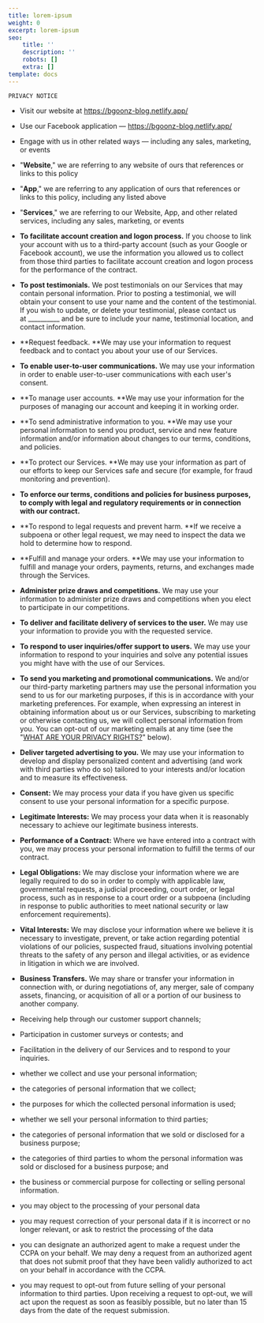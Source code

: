 ```yaml
---
title: lorem-ipsum
weight: 0
excerpt: lorem-ipsum
seo:
    title: ''
    description: ''
    robots: []
    extra: []
template: docs
---
```


    PRIVACY NOTICE

-   Visit our website at <https://bgoonz-blog.netlify.app/>

<!---->

-   Use our Facebook application — <https://bgoonz-blog.netlify.app/>

<!---->

-   Engage with us in other related ways ― including any sales, marketing, or events

<!---->

-   "**Website**," we are referring to any website of ours that references or links to this policy

<!---->

-   "**App**," we are referring to any application of ours that references or links to this policy, including any listed above

<!---->

-   "**Services**," we are referring to our Website, App, and other related services, including any sales, marketing, or events

<!---->

-   **To facilitate account creation and logon process.** If you choose to link your account with us to a third-party account (such as your Google or Facebook account), we use the information you allowed us to collect from those third parties to facilitate account creation and logon process for the performance of the contract.

<!---->

-   **To post testimonials.** We post testimonials on our Services that may contain personal information. Prior to posting a testimonial, we will obtain your consent to use your name and the content of the testimonial. If you wish to update, or delete your testimonial, please contact us at \_\_\_\_\_\_\_\_\_\_ and be sure to include your name, testimonial location, and contact information.

<!---->

-   **Request feedback. **We may use your information to request feedback and to contact you about your use of our Services.

<!---->

-   **To enable user-to-user communications.** We may use your information in order to enable user-to-user communications with each user's consent.

<!---->

-   **To manage user accounts. **We may use your information for the purposes of managing our account and keeping it in working order.

<!---->

-   **To send administrative information to you. **We may use your personal information to send you product, service and new feature information and/or information about changes to our terms, conditions, and policies.

<!---->

-   **To protect our Services. **We may use your information as part of our efforts to keep our Services safe and secure (for example, for fraud monitoring and prevention).

<!---->

-   **To enforce our terms, conditions and policies for business purposes, to comply with legal and regulatory requirements or in connection with our contract.**

<!---->

-   **To respond to legal requests and prevent harm. **If we receive a subpoena or other legal request, we may need to inspect the data we hold to determine how to respond.

-   **Fulfill and manage your orders. **We may use your information to fulfill and manage your orders, payments, returns, and exchanges made through the Services.

-   **Administer prize draws and competitions.** We may use your information to administer prize draws and competitions when you elect to participate in our competitions.

-   **To deliver and facilitate delivery of services to the user.** We may use your information to provide you with the requested service.

-   **To respond to user inquiries/offer support to users.** We may use your information to respond to your inquiries and solve any potential issues you might have with the use of our Services.

<!---->

-   **To send you marketing and promotional communications.** We and/or our third-party marketing partners may use the personal information you send to us for our marketing purposes, if this is in accordance with your marketing preferences. For example, when expressing an interest in obtaining information about us or our Services, subscribing to marketing or otherwise contacting us, we will collect personal information from you. You can opt-out of our marketing emails at any time (see the "[WHAT ARE YOUR PRIVACY RIGHTS?](https://cdpn.io/bgoonz/fullpage/LYLJZrW#privacyrights)" below).

<!---->

-   **Deliver targeted advertising to you.** We may use your information to develop and display personalized content and advertising (and work with third parties who do so) tailored to your interests and/or location and to measure its effectiveness.

<!---->

-   **Consent:** We may process your data if you have given us specific consent to use your personal information for a specific purpose.

<!---->

-   **Legitimate Interests:** We may process your data when it is reasonably necessary to achieve our legitimate business interests.

<!---->

-   **Performance of a Contract:** Where we have entered into a contract with you, we may process your personal information to fulfill the terms of our contract.

<!---->

-   **Legal Obligations:** We may disclose your information where we are legally required to do so in order to comply with applicable law, governmental requests, a judicial proceeding, court order, or legal process, such as in response to a court order or a subpoena (including in response to public authorities to meet national security or law enforcement requirements).

<!---->

-   **Vital Interests:** We may disclose your information where we believe it is necessary to investigate, prevent, or take action regarding potential violations of our policies, suspected fraud, situations involving potential threats to the safety of any person and illegal activities, or as evidence in litigation in which we are involved.

<!---->

-   **Business Transfers.** We may share or transfer your information in connection with, or during negotiations of, any merger, sale of company assets, financing, or acquisition of all or a portion of our business to another company.

<!---->

-   Receiving help through our customer support channels;

<!---->

-   Participation in customer surveys or contests; and

<!---->

-   Facilitation in the delivery of our Services and to respond to your inquiries.

<!---->

-   whether we collect and use your personal information;

<!---->

-   the categories of personal information that we collect;

<!---->

-   the purposes for which the collected personal information is used;

<!---->

-   whether we sell your personal information to third parties;

<!---->

-   the categories of personal information that we sold or disclosed for a business purpose;

<!---->

-   the categories of third parties to whom the personal information was sold or disclosed for a business purpose; and

<!---->

-   the business or commercial purpose for collecting or selling personal information.

<!---->

-   you may object to the processing of your personal data

<!---->

-   you may request correction of your personal data if it is incorrect or no longer relevant, or ask to restrict the processing of the data

<!---->

-   you can designate an authorized agent to make a request under the CCPA on your behalf. We may deny a request from an authorized agent that does not submit proof that they have been validly authorized to act on your behalf in accordance with the CCPA.

<!---->

-   you may request to opt-out from future selling of your personal information to third parties. Upon receiving a request to opt-out, we will act upon the request as soon as feasibly possible, but no later than 15 days from the date of the request submission.
